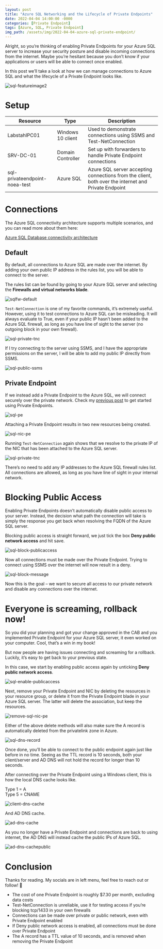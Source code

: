 ```yaml
---
layout: post
title: "Azure SQL Networking and the Lifecycle of Private Endpoints"
date: 2022-04-04 14:00:00 -0000
categories: [Private Endpoint]
tags: [Azure, SQL, Private Endpoint]
img_path: /assets/img/2022-04-04-azure-sql-private-endpoint/
---
```


Alright, so you’re thinking of enabling Private Endpoints for your Azure SQL server to increase your security posture and disable incoming connections from the internet. Maybe you’re hesitant because you don’t know if your applications or users will be able to connect once enabled.

In this post we’ll take a look at how we can manage connections to Azure SQL and what the lifecycle of a Private Endpoint looks like.

![sql-featureimage2](sql-featureimage2.png)

# Setup

| Resource | Type | Description |
| -------- | ---- | ----------- |
| LabstahlPC01 | Windows 10 client | Used to demonstrate connections using SSMS and Test-NetConnection |
| SRV-DC-01 | Domain Controller | Set up with forwarders to handle Private Endpoint connections |
| sql-privateendpoint-noea-test | Azure SQL | Azure SQL server accepting connections from the client, both over the internet and Private Endpoint |

# Connections

The Azure SQL connectivity architecture supports multiple scenarios, and you can read more about them here:

[Azure SQL Database connectivity architecture](https://docs.microsoft.com/en-us/azure/azure-sql/database/connectivity-architecture)

## Default

By default, all connections to Azure SQL are made over the internet. By adding your own public IP address in the rules list, you will be able to connect to the server.
 
The rules list can be found by going to your Azure SQL server and selecting the **Firewalls and virtual networks blade**.

![sqlfw-default](sqlfw-default.png)

`Test-NetConnection` is one of my favorite commands, it’s extremely useful. However, using it to test connections to Azure SQL can be misleading. It will always evaluate to True, even if your public IP hasn’t been added to the Azure SQL firewall, as long as you have line of sight to the server (no outgoing block in your own firewall).

![sql-private-tnc](sql-public-tnc.png)

If I try connecting to the server using SSMS, and I have the appropriate permissions on the server, I will be able to add my public IP directly from SSMS.

![sql-public-ssms](sql-public-ssms.png)

## Private Endpoint

If we instead add a Private Endpoint to the Azure SQL, we will connect securely over the private network. Check my [previous post](https://hardstl.github.io/posts/azure-sql-private-endpoint) to get started using Private Endpoints.

![sql-pe](sql-pe.png)

Attaching a Private Endpoint results in two new resources being created.

![sql-nic-pe](sql-nic-pe.png)

Running `Test-NetConnection` again shows that we resolve to the private IP of the NIC that has been attached to the Azure SQL server.

![sql-private-tnc](sql-private-tnc.png)

There’s no need to add any IP addresses to the Azure SQL firewall rules list. All connections are allowed, as long as you have line of sight in your internal network.

# Blocking Public Access

Enabling Private Endpoints doesn’t automatically disable public access to your server. Instead, the decision what path the connection will take is simply the response you get back when resolving the FQDN of the Azure SQL server.

Blocking public access is straight forward, we just tick the box **Deny public network access** and hit save.

![sql-block-publicaccess](sql-block-publicaccess.png)

Now all connections must be made over the Private Endpoint. Trying to connect using SSMS over the internet will now result in a deny.

![sql-block-message](sql-block-message.png)

Now this is the goal – we want to secure all access to our private network and disable any connections over the internet.

# Everyone is screaming, rollback now!

So you did your planning and got your change approved in the CAB and you implemented Private Endpoint for your Azure SQL server, it even worked on your computer. Cool, that’s a win in my book!

But now people are having issues connecting and screaming for a rollback. Luckily, it’s easy to get back to your previous state.

In this case, we start by enabling public access again by unticking **Deny public network access**.

![sql-enable-publicaccess](sql-enable-publicaccess.png)

Next, remove your Private Endpoint and NIC by deleting the resources in your resource group, or delete it from the Private Endpoint blade in your Azure SQL server. The latter will delete the association, but keep the resources.

![remove-sql-nic-pe](sql-nic-pe.png)

Either of the above delete methods will also make sure the A record is automatically deleted from the privatelink zone in Azure.

![sql-dns-record](sql-dns-record.png)

Once done, you’ll be able to connect to the public endpoint again just like before in no time. Seeing as the TTL record is 10 seconds, both your client/server and AD DNS will not hold the record for longer than 10 seconds.

After connecting over the Private Endpoint using a Windows client, this is how the local DNS cache looks like.

Type 1 = A \
Type 5 = CNAME

![client-dns-cache](client-dns-cache.png)

And AD DNS cache.

![ad-dns-cache](ad-dns-cache.png)

As you no longer have a Private Endpoint and connections are back to using internet, the AD DNS will instead cache the public IPs of Azure SQL.

![ad-dns-cachepublic](ad-dns-cachepublic.png)

# Conclusion

Thanks for reading. My socials are in left menu, feel free to reach out or follow! 🙂

- The cost of one Private Endpoint is roughly $7.30 per month, excluding data costs
- Test-NetConnection is unreliable, use it for testing access if you’re blocking tcp/1433 in your own firewalls
- Connections can be made over private or public network, even with Private Endpoint enabled
- If Deny public network access is enabled, all connections must be done over Private Endpoint
- The A record has a TTL value of 10 seconds, and is removed when removing the Private Endpoint